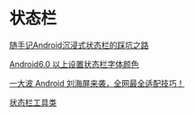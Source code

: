 # 状态栏

[随手记Android沉浸式状态栏的踩坑之路](https://juejin.im/post/5a25f6146fb9a0452405ad5b)

[Android6.0 以上设置状态栏字体颜色](https://blog.csdn.net/a940659387/article/details/79747479)

[一大波 Android 刘海屏来袭，全网最全适配技巧！](https://segmentfault.com/a/1190000014340142)

[状态栏工具类](https://github.com/laobie/StatusBarUtil)